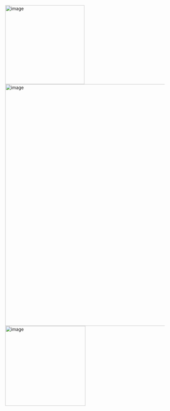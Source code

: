 <img width="250" alt="image" src="https://user-images.githubusercontent.com/73888467/155585460-e458cca4-147c-40b6-b20a-ecbfeea2c5bf.png">
<img width="765" alt="image" src="https://user-images.githubusercontent.com/73888467/155585650-b39512fe-a42a-46aa-97c5-8b2168dc6f3d.png">
<img width="253" alt="image" src="https://user-images.githubusercontent.com/73888467/155585712-4367f5a8-6fc5-4f33-be96-1928ab17a0ef.png">

